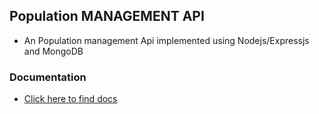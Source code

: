 ## Population MANAGEMENT API
- An Population management Api implemented using Nodejs/Expressjs and MongoDB

### Documentation
  - [Click here to find docs](https://population-server-api.herokuapp.com/api/v1/docs)